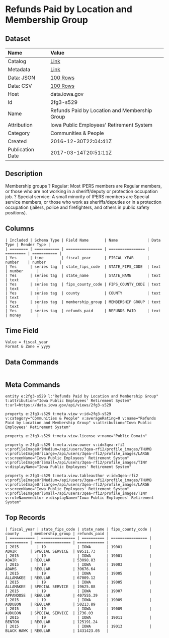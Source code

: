 # Refunds Paid by Location and Membership Group

## Dataset

| Name | Value |
| :--- | :---- |
| Catalog | [Link](https://catalog.data.gov/dataset/refunds-paid-by-location-and-membership-group-in-fiscal-year-2015) |
| Metadata | [Link](https://data.iowa.gov/api/views/2fg3-s529) |
| Data: JSON | [100 Rows](https://data.iowa.gov/api/views/2fg3-s529/rows.json?max_rows=100) |
| Data: CSV | [100 Rows](https://data.iowa.gov/api/views/2fg3-s529/rows.csv?max_rows=100) |
| Host | data.iowa.gov |
| Id | 2fg3-s529 |
| Name | Refunds Paid by Location and Membership Group |
| Attribution | Iowa Public Employees' Retirement System |
| Category | Communities & People |
| Created | 2016-12-30T22:04:41Z |
| Publication Date | 2017-03-14T20:51:11Z |

## Description

Membership groups
?	Regular: Most IPERS members are Regular members, or those who are not working in a sheriff/deputy or protection occupation job.
?	Special service: A small minority of IPERS members are Special service members, or those who work as sheriffs/deputies or in a protection occupation (jailers, police and firefighters, and others in public safety positions).

## Columns

```ls
| Included | Schema Type | Field Name       | Name             | Data Type | Render Type |
| ======== | =========== | ================ | ================ | ========= | =========== |
| Yes      | time        | fiscal_year      | FISCAL YEAR      | number    | number      |
| Yes      | series tag  | state_fips_code  | STATE_FIPS_CODE  | text      | number      |
| Yes      | series tag  | state_name       | STATE_NAME       | text      | text        |
| Yes      | series tag  | fips_county_code | FIPS_COUNTY_CODE | text      | text        |
| Yes      | series tag  | county           | COUNTY           | text      | text        |
| Yes      | series tag  | membership_group | MEMBERSHIP GROUP | text      | text        |
| Yes      | series tag  | refunds_paid     | REFUNDS PAID     | text      | money       |
```

## Time Field

```ls
Value = fiscal_year
Format & Zone = yyyy
```

## Data Commands

```ls
```

## Meta Commands

```ls
entity e:2fg3-s529 l:"Refunds Paid by Location and Membership Group" t:attribution="Iowa Public Employees' Retirement System" t:url=https://data.iowa.gov/api/views/2fg3-s529

property e:2fg3-s529 t:meta.view v:id=2fg3-s529 v:category="Communities & People" v:averageRating=0 v:name="Refunds Paid by Location and Membership Group" v:attribution="Iowa Public Employees' Retirement System"

property e:2fg3-s529 t:meta.view.license v:name="Public Domain"

property e:2fg3-s529 t:meta.view.owner v:id=3qea-rfi2 v:profileImageUrlMedium=/api/users/3qea-rfi2/profile_images/THUMB v:profileImageUrlLarge=/api/users/3qea-rfi2/profile_images/LARGE v:screenName="Iowa Public Employees' Retirement System" v:profileImageUrlSmall=/api/users/3qea-rfi2/profile_images/TINY v:displayName="Iowa Public Employees' Retirement System"

property e:2fg3-s529 t:meta.view.tableauthor v:id=3qea-rfi2 v:profileImageUrlMedium=/api/users/3qea-rfi2/profile_images/THUMB v:profileImageUrlLarge=/api/users/3qea-rfi2/profile_images/LARGE v:screenName="Iowa Public Employees' Retirement System" v:profileImageUrlSmall=/api/users/3qea-rfi2/profile_images/TINY v:roleName=editor v:displayName="Iowa Public Employees' Retirement System"
```

## Top Records

```ls
| fiscal_year | state_fips_code | state_name | fips_county_code | county     | membership_group | refunds_paid | 
| =========== | =============== | ========== | ================ | ========== | ================ | ============ | 
| 2015        | 19              | IOWA       | 19001            | ADAIR      | SPECIAL SERVICE  | 89511.73     | 
| 2015        | 19              | IOWA       | 19001            | ADAIR      | REGULAR          | 53098.83     | 
| 2015        | 19              | IOWA       | 19003            | ADAMS      | REGULAR          | 39676.64     | 
| 2015        | 19              | IOWA       | 19005            | ALLAMAKEE  | REGULAR          | 67009.12     | 
| 2015        | 19              | IOWA       | 19005            | ALLAMAKEE  | SPECIAL SERVICE  | 19625.88     | 
| 2015        | 19              | IOWA       | 19007            | APPANOOSE  | REGULAR          | 407555.39    | 
| 2015        | 19              | IOWA       | 19009            | AUDUBON    | REGULAR          | 50213.89     | 
| 2015        | 19              | IOWA       | 19009            | AUDUBON    | SPECIAL SERVICE  | 1736.03      | 
| 2015        | 19              | IOWA       | 19011            | BENTON     | REGULAR          | 125191.24    | 
| 2015        | 19              | IOWA       | 19013            | BLACK HAWK | REGULAR          | 1431423.05   | 
```